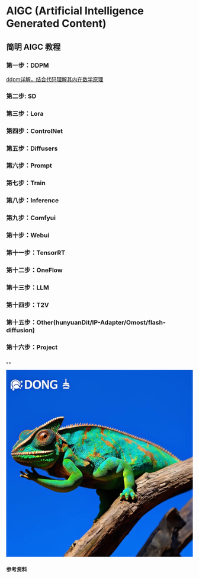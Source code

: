 # AIGC (Artificial Intelligence Generated Content)

## **简明 AIGC 教程**

### 第一步：DDPM

[ddpm详解，结合代码理解其内在数学原理](https://github.com/cvdong/Aigc_dong/blob/main/src/ddpm/Generating_flowers_using_DDPMs.ipynb)

### 第二步: SD

### 第三步：Lora

### 第四步：ControlNet

### 第五步：Diffusers

### 第六步：Prompt

### 第七步：Train

### 第八步：Inference

### 第九步：Comfyui

### 第十步：Webui

### 第十一步：TensorRT

### 第十二步：OneFlow

### 第十三步：LLM

### 第十四步：T2V

### 第十五步：Other(hunyuanDit/IP-Adapter/Omost/flash-diffusion)

### 第十六步：Project


。。

![chameleon](./workspace/chameleon.jpg)

####  参考资料
